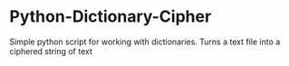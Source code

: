 # Python-Dictionary-Cipher

Simple python script for working with dictionaries. Turns a text file into a ciphered string of text
